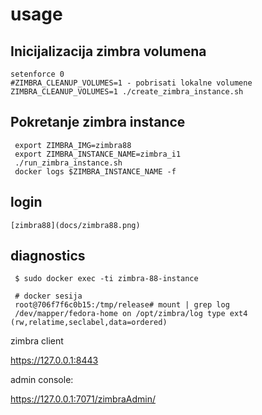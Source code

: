 # usage

## Inicijalizacija zimbra volumena

    setenforce 0
    #ZIMBRA_CLEANUP_VOLUMES=1 - pobrisati lokalne volumene
    ZIMBRA_CLEANUP_VOLUMES=1 ./create_zimbra_instance.sh


## Pokretanje zimbra instance

     export ZIMBRA_IMG=zimbra88
     export ZIMBRA_INSTANCE_NAME=zimbra_i1
     ./run_zimbra_instance.sh
     docker logs $ZIMBRA_INSTANCE_NAME -f


## login

    [zimbra88](docs/zimbra88.png)
 

## diagnostics

     
     $ sudo docker exec -ti zimbra-88-instance

     # docker sesija
     root@706f7f6c0b15:/tmp/release# mount | grep log
     /dev/mapper/fedora-home on /opt/zimbra/log type ext4 (rw,relatime,seclabel,data=ordered)


zimbra client

https://127.0.0.1:8443


admin console:

https://127.0.0.1:7071/zimbraAdmin/
